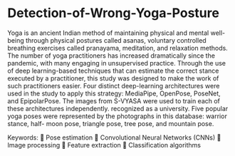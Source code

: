 # Detection-of-Wrong-Yoga-Posture
Yoga is an ancient Indian method of maintaining physical and mental well-being through physical postures called asanas, voluntary controlled breathing exercises called pranayama, meditation, and relaxation methods. The number of yoga practitioners has increased dramatically since the pandemic, with many engaging in unsupervised practice. Through the use of deep learning-based techniques that can estimate the correct stance executed by a practitioner, this study was designed
to make the work of such practitioners easier. Four distinct deep-learning
architectures were used in the study to apply this strategy: MediaPipe, OpenPose, PoseNet, and EpipolarPose. The images from S-VYASA were used to train each of
these architectures independently. recognized as a university. Five popular yoga
poses were represented by the photographs in this database: warrior stance, half- moon pose, triangle pose, tree pose, and mountain pose.

Keywords:
 Pose estimation
 Convolutional Neural Networks (CNNs)
 Image processing
 Feature extraction
 Classification algorithms
